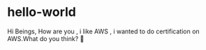 # hello-world
Hi Beings,
How are you , i like AWS , i wanted to do certification on AWS.What do you think?
:game_die:
